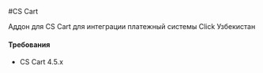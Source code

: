 #CS Cart

Аддон для CS Cart для интеграции платежный системы Click Узбекистан  

#### Требования

- CS Cart 4.5.x
